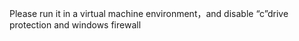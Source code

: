 Please run it in a virtual machine environment，and disable “c”drive protection and windows firewall
